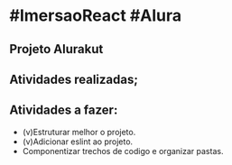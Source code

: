 # #ImersaoReact #Alura 

## Projeto Alurakut


## Atividades realizadas;


## Atividades  a fazer:
- (v)Estruturar melhor o projeto.
- (v)Adicionar eslint ao projeto.
- Componentizar trechos de codigo e organizar pastas.

